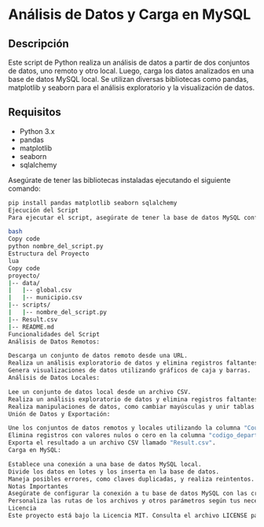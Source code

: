 # Análisis de Datos y Carga en MySQL

## Descripción

Este script de Python realiza un análisis de datos a partir de dos conjuntos de datos, uno remoto y otro local. Luego, carga los datos analizados en una base de datos MySQL local. Se utilizan diversas bibliotecas como pandas, matplotlib y seaborn para el análisis exploratorio y la visualización de datos.

## Requisitos

- Python 3.x
- pandas
- matplotlib
- seaborn
- sqlalchemy

Asegúrate de tener las bibliotecas instaladas ejecutando el siguiente comando:

```bash
pip install pandas matplotlib seaborn sqlalchemy
Ejecución del Script
Para ejecutar el script, asegúrate de tener la base de datos MySQL configurada y luego ejecuta:

bash
Copy code
python nombre_del_script.py
Estructura del Proyecto
lua
Copy code
proyecto/
|-- data/
|   |-- global.csv
|   |-- municipio.csv
|-- scripts/
|   |-- nombre_del_script.py
|-- Result.csv
|-- README.md
Funcionalidades del Script
Análisis de Datos Remotos:

Descarga un conjunto de datos remoto desde una URL.
Realiza un análisis exploratorio de datos y elimina registros faltantes.
Genera visualizaciones de datos utilizando gráficos de caja y barras.
Análisis de Datos Locales:

Lee un conjunto de datos local desde un archivo CSV.
Realiza un análisis exploratorio de datos y elimina registros faltantes.
Realiza manipulaciones de datos, como cambiar mayúsculas y unir tablas.
Unión de Datos y Exportación:

Une los conjuntos de datos remotos y locales utilizando la columna "Country".
Elimina registros con valores nulos o cero en la columna "codigo_departamento".
Exporta el resultado a un archivo CSV llamado "Result.csv".
Carga en MySQL:

Establece una conexión a una base de datos MySQL local.
Divide los datos en lotes y los inserta en la base de datos.
Maneja posibles errores, como claves duplicadas, y realiza reintentos.
Notas Importantes
Asegúrate de configurar la conexión a tu base de datos MySQL con las credenciales adecuadas.
Personaliza las rutas de los archivos y otros parámetros según tus necesidades.
Licencia
Este proyecto está bajo la Licencia MIT. Consulta el archivo LICENSE para obtener más detalles.
